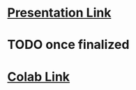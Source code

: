 # [Presentation Link](https://docs.google.com/presentation/d/17nI3cenYLuLk7dhfbO7h-9opddYp7v_40r7oWREnbtU/edit#slide=id.g1dc61c3ea9e_0_77)

# TODO once finalized
# [Colab Link]()